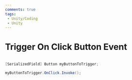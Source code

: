 ```yaml
---
comments: true
tags:
 - Unity/Coding
 - Unity
---
```


# Trigger On Click Button Event
```c#

[SerializedField] Button myButtonToTrigger;

myButtonToTrigger.OnClick.Invoke();
```

